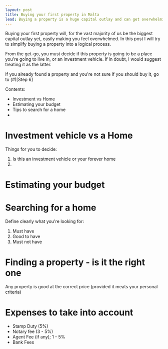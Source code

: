 ```yaml
---
layout: post
title: Buying your first property in Malta
lead: Buying a property is a huge capital outlay and can get overwhelming.
---
```



Buying your first property will, for the vast majority of us be the biggest capital outlay yet, easily making you feel overwhelmed. In this post I will try to simplify buying a property into a logical process.


From the get-go, you must decide if this property is going to be a place you're going to live in, or an investment vehicle. If in doubt, I would suggest treating it as the latter.

If you already found a property and you're not sure if you should buy it, go to (#)[Step 6]

Contents:
- Investment vs Home
- Estimating your budget
- Tips to search for a home
- 


# Investment vehicle vs a Home

Things for you to decide:
1. Is this an investment vehicle or your forever home
2. 

# Estimating your budget


# Searching for a home

Define clearly what you're looking for:
1. Must have
2. Good to have
3. Must not have


# Finding a property - is it the right one


Any property is good at the correct price (provided it meats your personal criteria)



# Expenses to take into account

- Stamp Duty (5%)
- Notary fee (3 - 5%)
- Agent Fee (if any); 1 - 5%
- Bank Fees